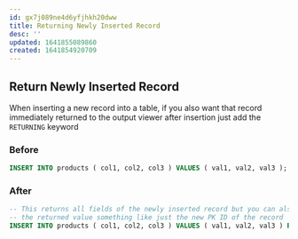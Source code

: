 ```yaml
---
id: gx7j089ne4d6yfjhkh20dww
title: Returning Newly Inserted Record
desc: ''
updated: 1641855089860
created: 1641854920709
---
```



## Return Newly Inserted Record

When inserting a new record into a table, if you also want that record immediately
returned to the output viewer after insertion just add the `RETURNING` keyword

### Before

```sql
INSERT INTO products ( col1, col2, col3 ) VALUES ( val1, val2, val3 );
```

### After

```sql
-- This returns all fields of the newly inserted record but you can also make
-- the returned value something like just the new PK ID of the record
INSERT INTO products ( col1, col2, col3 ) VALUES ( val1, val2, val3 ) RETURNING *;
```
